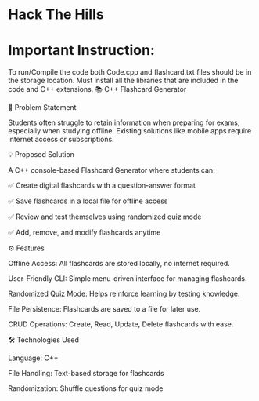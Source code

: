# Hack The Hills
# Important Instruction:
To run/Compile the code both Code.cpp and flashcard.txt files should be in the storage location.
Must install all the libraries that are included in the code and C++ extensions.
📚 C++ Flashcard Generator

🚀 Problem Statement

Students often struggle to retain information when preparing for exams, especially when studying offline. Existing solutions like mobile apps require internet access or subscriptions.

💡 Proposed Solution

A C++ console-based Flashcard Generator where students can:

✅ Create digital flashcards with a question-answer format

✅ Save flashcards in a local file for offline access

✅ Review and test themselves using randomized quiz mode

✅ Add, remove, and modify flashcards anytime

⚙️ Features

Offline Access: All flashcards are stored locally, no internet required.

User-Friendly CLI: Simple menu-driven interface for managing flashcards.

Randomized Quiz Mode: Helps reinforce learning by testing knowledge.

File Persistence: Flashcards are saved to a file for later use.

CRUD Operations: Create, Read, Update, Delete flashcards with ease.

🛠️ Technologies Used

Language: C++

File Handling: Text-based storage for flashcards

Randomization: Shuffle questions for quiz mode
